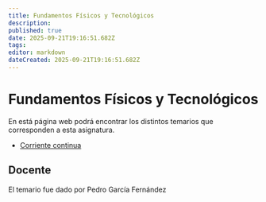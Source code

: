 ```yaml
---
title: Fundamentos Físicos y Tecnológicos
description: 
published: true
date: 2025-09-21T19:16:51.682Z
tags: 
editor: markdown
dateCreated: 2025-09-21T19:16:51.682Z
---
```


# Fundamentos Físicos y Tecnológicos
En está página web podrá encontrar los distintos temarios que corresponden a esta asignatura.

- [Corriente continua](tema1)




## Docente
El temario fue dado por Pedro García Fernández